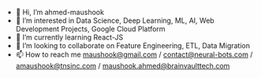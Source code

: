 - 👋 Hi, I’m ahmed-maushook
- 👀 I’m interested in Data Science, Deep Learning, ML, AI, Web Development Projects, Google Cloud Platform
- 🌱 I’m currently learning React-JS
- 💞️ I’m looking to collaborate on Feature Engineering, ETL, Data Migration
- 📫 How to reach me maushook@gmail.com / contact@neural-bots.com / amaushook@tnsinc.com / maushook.ahmed@brainvaulttech.com

<!---
maushook-bot/maushook-bot is a ✨ special ✨ repository because its `README.md` (this file) appears on your GitHub profile.
You can click the Preview link to take a look at your changes.
--->
